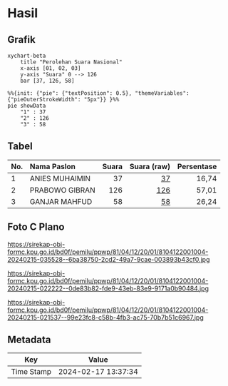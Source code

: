 # Hasil

## Grafik

```mermaid
xychart-beta
    title "Perolehan Suara Nasional"
    x-axis [01, 02, 03]
    y-axis "Suara" 0 --> 126
    bar [37, 126, 58]
```

```mermaid
%%{init: {"pie": {"textPosition": 0.5}, "themeVariables": {"pieOuterStrokeWidth": "5px"}} }%%
pie showData
    "1" : 37
    "2" : 126
    "3" : 58
```

## Tabel

| No. | Nama Paslon    | Suara | Suara (raw) | Persentase |
|:--- |:-------------- | -----:| -----------:| ----------:|
| 1   | ANIES MUHAIMIN | 37    | [37][p-1]   | 16,74      |
| 2   | PRABOWO GIBRAN | 126   | [126][p-2]  | 57,01      |
| 3   | GANJAR MAHFUD  | 58    | [58][p-3]   | 26,24      |


[p-1]: https://github.com/gigit-pemilu/pemilu-2024/blob/main/pilpres/hitung-suara/sub/81-maluku/sub/04-buru/sub/12-waelata/sub/2001-waelo/sub/004-tps/sub/paslon-1.txt
[p-2]: https://github.com/gigit-pemilu/pemilu-2024/blob/main/pilpres/hitung-suara/sub/81-maluku/sub/04-buru/sub/12-waelata/sub/2001-waelo/sub/004-tps/sub/paslon-2.txt
[p-3]: https://github.com/gigit-pemilu/pemilu-2024/blob/main/pilpres/hitung-suara/sub/81-maluku/sub/04-buru/sub/12-waelata/sub/2001-waelo/sub/004-tps/sub/paslon-3.txt

## Foto C Plano

https://sirekap-obj-formc.kpu.go.id/bd0f/pemilu/ppwp/81/04/12/20/01/8104122001004-20240215-035528--6ba38750-2cd2-49a7-9cae-003893b43cf0.jpg

https://sirekap-obj-formc.kpu.go.id/bd0f/pemilu/ppwp/81/04/12/20/01/8104122001004-20240215-022222--0de83b82-fde9-43eb-83e9-9171a0b90484.jpg

https://sirekap-obj-formc.kpu.go.id/bd0f/pemilu/ppwp/81/04/12/20/01/8104122001004-20240215-021537--99e23fc8-c58b-4fb3-ac75-70b7b51c6967.jpg


## Metadata

| Key        | Value               |
| ---------- | ------------------- |
| Time Stamp | 2024-02-17 13:37:34 |



